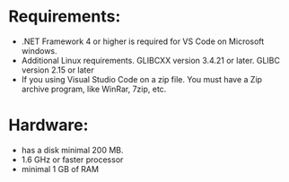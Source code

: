# Requirements: 
* .NET Framework 4 or higher is required for VS Code on Microsoft windows.
* Additional Linux requirements. GLIBCXX version 3.4.21 or later. GLIBC version 2.15 or later
* If you using Visual Studio Code on a zip file. You must have a Zip archive program, like WinRar, 7zip, etc.
# Hardware:
* has a disk minimal 200 MB.
* 1.6 GHz or faster processor
* minimal 1 GB of RAM

